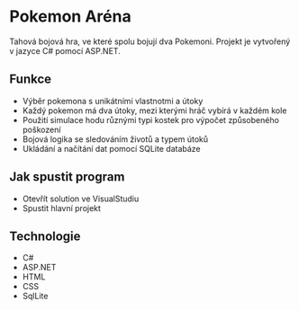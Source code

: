 # Pokemon Aréna
Tahová bojová hra, ve které spolu bojují dva Pokemoni. Projekt je vytvořený v jazyce C# pomocí ASP.NET.

## Funkce
- Výběr pokemona s unikátními vlastnotmi a útoky
- Každý pokemon má dva útoky, mezi kterými hráč vybírá v každém kole
- Použití simulace hodu různými typi kostek pro výpočet způsobeného poškození
- Bojová logika se sledováním životů a typem útoků
- Ukládání a načítání dat pomocí SQLite databáze

## Jak spustit program
- Otevřít solution ve VisualStudiu
- Spustit hlavní projekt

## Technologie
- C#
- ASP.NET
- HTML
- CSS
- SqlLite
